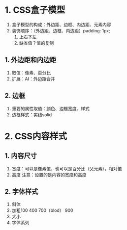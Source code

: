 # 1. CSS盒子模型
1. 盒子模型的构成：外边距、边框、内边距、元素内容
2. 装饰顺序：（外边距、边框、内边距）padding: 1px;
	1. 上右下左
	2. 缺省值？值的复制
## 1. 外边距和内边距
1. 取值：像素、百分比
2. 扩展：AI：外边距合并
## 2. 边框
1. 重要的属性取值：颜色、边框宽度、样式
2. 边框样式：实线solid

# 2. CSS内容样式
## 1. 内容尺寸
 1. 宽度：可以是像素值，也可以是百分比（父元素），相对值
 2. 高度
 注意：设置的是内容的宽度和高度
## 2. 字体样式
1. 斜体
2. 加粗100 400 700（blod） 900
3. 大小
4. 字体系列
 